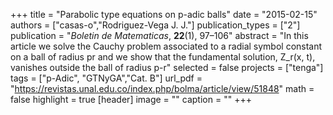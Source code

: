 +++
title = "Parabolic type equations on p-adic balls"
date = "2015-02-15"
authors = ["casas-o","Rodriguez-Vega J. J."]
publication_types = ["2"]
publication = "*Boletin de Matematicas*, **22**(1), 97–106"
abstract = "In this article we solve the Cauchy problem associated to a radial symbol constant on a ball of radius pr and we show that the fundamental solution, Z_r(x, t), vanishes outside the ball of radius p-r"
selected = false
projects = ["tenga"]
tags = ["p-Adic", "GTNyGA","Cat. B"]
url_pdf = "https://revistas.unal.edu.co/index.php/bolma/article/view/51848"
math = false
highlight = true
[header]
image = ""
caption = ""
+++

